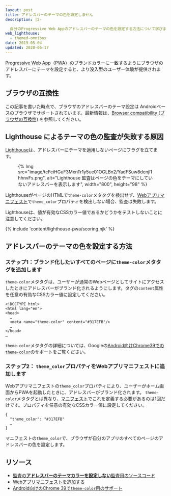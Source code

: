 ```yaml
---
layout: post
title: アドレスバーのテーマの色を設定しません
description: |2-

  自分のProgressive Web Appのアドレスバーのテーマの色を設定する方法について学びましょう。
web_lighthouse:
  - themed-omnibox
date: 2019-05-04
updated: 2020-06-17
---
```


[Progressive Web App（PWA）](/discover-installable)のブランドカラーに一致するようにブラウザのアドレスバーにテーマを設定すると、より没入型のユーザー体験が提供されます。

## ブラウザの互換性

この記事を書いた時点で、ブラウザのアドレスバーのテーマ設定は Androidベースのブラウザでサポートされています。最新情報は、[Browser compatibility (ブラウザの互換性)](https://developer.mozilla.org/docs/Web/Manifest/theme_color#Browser_compatibility) を参照してください。

## Lighthouse によるテーマの色の監査が失敗する原因

[Lighthouse](https://developer.chrome.com/docs/lighthouse/overview/)は、アドレスバーにテーマを適用しないページにフラグを立てます。

<figure>{% Img src="image/tcFciHGuF3MxnTr1y5ue01OGLBn2/YadFSuw8denjl1hhnvFs.png", alt="Lighthouse 監査はページの色をテーマにしていないアドレスバーを表示します", width="800", height="98" %}</figure>

LighthouseがページのHTMLで`theme-color`メタタグを検出せず、[Webアプリマニフェスト](/add-manifest)で`theme_color`プロパティを検出しない場合、監査は失敗します。

Lighthouseは、値が有効なCSSカラー値であるかどうかをテストしないことに注意してください。

{% include 'content/lighthouse-pwa/scoring.njk' %}

## アドレスバーのテーマの色を設定する方法

### ステップ1：ブランド化したいすべてのページに`theme-color`メタタグを追加します

`theme-color`メタタグは、ユーザーが通常のWebページとしてサイトにアクセスしたときにアドレスバーがブランド化されるようにします。タグの`content`属性を任意の有効なCSSカラー値に設定してください。

```html/4
<!DOCTYPE html>
<html lang="en">
<head>
  …
  <meta name="theme-color" content="#317EFB"/>
  …
</head>
…
```

`theme-color`メタタグの詳細については、Googleの<a href="https://developers.google.com/web/updates/2014/11/Support-for-theme-color-in-Chrome-39-for-Android" data-md-type="link">Android向けChrome39での`theme-color`</a>のサポートをご覧ください。

### ステップ2： `theme_color`プロパティをWebアプリマニフェストに追加します

Webアプリマニフェストの`theme_color`プロパティにより、ユーザーがホーム画面からPWAを起動したときに、アドレスバーがブランド化されます。 `theme-color`メタタグとは異なり、[マニフェスト](/add-manifest)でこれを定義する必要があるのは1回だけです。プロパティを任意の有効なCSSカラー値に設定してください。

```html/1
{
  "theme_color": "#317EFB"
  …
}
```

マニフェストの`theme_color`で、ブラウザが自分のアプリのすべてのページのアドレスバーの色を設定します。

## リソース

- [監査の**アドレスバーのテーマカラーを設定しない**監査用のソースコード](https://github.com/GoogleChrome/lighthouse/blob/master/core/audits/themed-omnibox.js)
- [Webアプリマニフェストを追加する](/add-manifest)
- [Android向けのChrome 39で`theme-color`用のサポート](https://developers.google.com/web/updates/2014/11/Support-for-theme-color-in-Chrome-39-for-Android)
